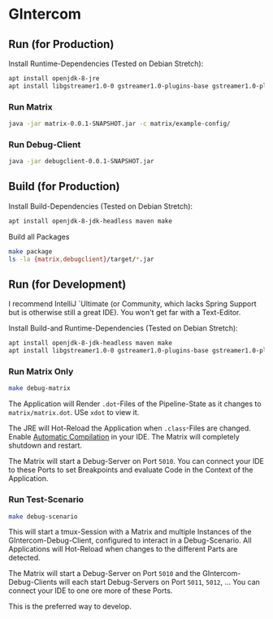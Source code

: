 # GIntercom

## Run (for Production)
Install Runtime-Dependencies (Tested on Debian Stretch):
```bash
apt install openjdk-8-jre 
apt install libgstreamer1.0-0 gstreamer1.0-plugins-base gstreamer1.0-plugins-good gstreamer1.0-plugins-bad
```

### Run Matrix
```bash
java -jar matrix-0.0.1-SNAPSHOT.jar -c matrix/example-config/
```

### Run Debug-Client
```bash
java -jar debugclient-0.0.1-SNAPSHOT.jar
```

## Build (for Production)
Install Build-Dependencies (Tested on Debian Stretch):
```bash
apt install openjdk-8-jdk-headless maven make
```

Build all Packages
```bash
make package
ls -la {matrix,debugclient}/target/*.jar
```


## Run (for Development)
I recommend IntelliJ ´Ultimate (or Community, which lacks Spring Support but is otherwise still a great IDE). You won't get far with a Text-Editor.

Install Build-and Runtime-Dependencies (Tested on Debian Stretch):
```bash
apt install openjdk-8-jdk-headless maven make
apt install libgstreamer1.0-0 gstreamer1.0-plugins-base gstreamer1.0-plugins-good gstreamer1.0-plugins-bad
```

### Run Matrix Only
```bash
make debug-matrix
```
The Application will Render `.dot`-Files of the Pipeline-State as it changes to `matrix/matrix.dot`. USe `xdot` to view it.

The JRE will Hot-Reload the Application  when `.class`-Files are changed. Enable [Automatic Compilation](https://jrebel.com/software/jrebel/quickstart/intellij/enable-automatic-compilation-in-intellij-idea/) in your IDE. The Matrix will completely shutdown and restart. 

The Matrix will start a Debug-Server on Port `5010`. You can connect your IDE to these Ports to set Breakpoints and evaluate Code in the Context of the Application.

### Run Test-Scenario 
```bash
make debug-scenario
```
This will start a tmux-Session with a Matrix and multiple Instances of the GIntercom-Debug-Client, configured to interact in a Debug-Scenario. All Applications will Hot-Reload when changes to the different Parts are detected.

The Matrix will start a Debug-Server on Port `5010` and the GIntercom-Debug-Clients will each start Debug-Servers on Port `5011`, `5012`, … You can connect your IDE to one ore more of these Ports.

This is the preferred way to develop.
